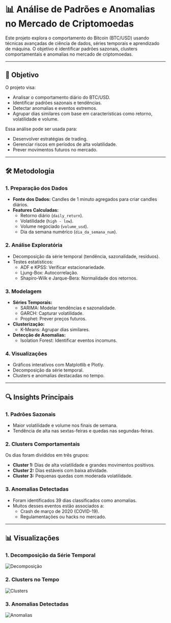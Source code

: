 # 📊 **Análise de Padrões e Anomalias no Mercado de Criptomoedas**

Este projeto explora o comportamento do Bitcoin (BTC/USD) usando técnicas avançadas de ciência de dados, séries temporais e aprendizado de máquina. O objetivo é identificar padrões sazonais, clusters comportamentais e anomalias no mercado de criptomoedas.

---

## 🎯 **Objetivo**

O projeto visa:
- Analisar o comportamento diário do BTC/USD.
- Identificar padrões sazonais e tendências.
- Detectar anomalias e eventos extremos.
- Agrupar dias similares com base em características como retorno, volatilidade e volume.

Essa análise pode ser usada para:
- Desenvolver estratégias de trading.
- Gerenciar riscos em períodos de alta volatilidade.
- Prever movimentos futuros no mercado.

---

## 🛠️ **Metodologia**

### 1. **Preparação dos Dados**
- **Fonte dos Dados:** Candles de 1 minuto agregados para criar candles diários.
- **Features Calculadas:**
  - Retorno diário (`daily_return`).
  - Volatilidade (`high - low`).
  - Volume negociado (`volume_usd`).
  - Dia da semana numérico (`dia_da_semana_num`).

### 2. **Análise Exploratória**
- Decomposição da série temporal (tendência, sazonalidade, resíduos).
- Testes estatísticos:
  - ADF e KPSS: Verificar estacionariedade.
  - Ljung-Box: Autocorrelação.
  - Shapiro-Wilk e Jarque-Bera: Normalidade dos retornos.

### 3. **Modelagem**
- **Séries Temporais:**
  - SARIMA: Modelar tendências e sazonalidade.
  - GARCH: Capturar volatilidade.
  - Prophet: Prever preços futuros.
- **Clusterização:**
  - K-Means: Agrupar dias similares.
- **Detecção de Anomalias:**
  - Isolation Forest: Identificar eventos incomuns.

### 4. **Visualizações**
- Gráficos interativos com Matplotlib e Plotly.
- Decomposição da série temporal.
- Clusters e anomalias destacadas no tempo.

---

## 🔍 **Insights Principais**

### 1. **Padrões Sazonais**
- Maior volatilidade e volume nos finais de semana.
- Tendência de alta nas sextas-feiras e quedas nas segundas-feiras.

### 2. **Clusters Comportamentais**
Os dias foram divididos em três grupos:
- **Cluster 1:** Dias de alta volatilidade e grandes movimentos positivos.
- **Cluster 2:** Dias estáveis com baixa atividade.
- **Cluster 3:** Pequenas quedas com moderada volatilidade.

### 3. **Anomalias Detectadas**
- Foram identificados 39 dias classificados como anomalias.
- Muitos desses eventos estão associados a:
  - Crash de março de 2020 (COVID-19).
  - Regulamentações ou hacks no mercado.

---

## 📊 **Visualizações**

### 1. Decomposição da Série Temporal
![Decomposição](images/decomposition.png)

### 2. Clusters no Tempo
![Clusters](images/clusters.png)

### 3. Anomalias Detectadas
![Anomalias](images/anomalies.png)
